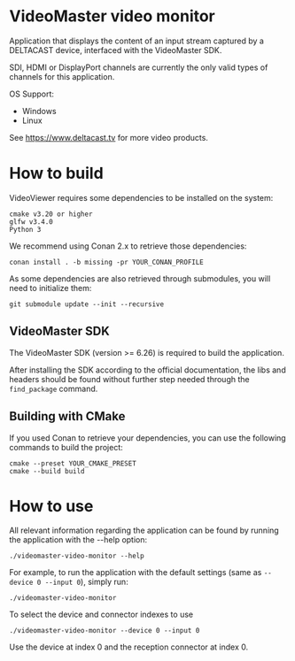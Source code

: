 # VideoMaster video monitor

Application that displays the content of an input stream captured by a DELTACAST device, interfaced with the VideoMaster SDK.

SDI, HDMI or DisplayPort channels are currently the only valid types of channels for this application.

OS Support:
- Windows
- Linux

See https://www.deltacast.tv for more video products.

# How to build

VideoViewer requires some dependencies to be installed on the system:

    cmake v3.20 or higher
    glfw v3.4.0
    Python 3

We recommend using Conan 2.x to retrieve those dependencies:

    conan install . -b missing -pr YOUR_CONAN_PROFILE

As some dependencies are also retrieved through submodules, you will need to initialize them:

    git submodule update --init --recursive

## VideoMaster SDK

The VideoMaster SDK (version >= 6.26) is required to build the application.

After installing the SDK according to the official documentation, the libs and headers should be found without further step needed through the `find_package` command.

## Building with CMake

If you used Conan to retrieve your dependencies, you can use the following commands to build the project:

    cmake --preset YOUR_CMAKE_PRESET
    cmake --build build

# How to use

All relevant information regarding the application can be found by running the application with the --help option:

    ./videomaster-video-monitor --help

For example, to run the application with the default settings (same as `--device 0 --input 0`), simply run:

    ./videomaster-video-monitor

To select the device and connector indexes to use

    ./videomaster-video-monitor --device 0 --input 0

Use the device at index 0 and the reception connector at index 0.
